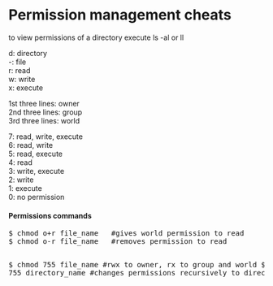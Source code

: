 Permission management cheats
============================

<p>
to view permissions of a directory execute ls -al or ll<br>

d: directory<br>
-: file<br>
r: read<br>
w: write<br>
x: execute<br>
</p>

<p>
1st three lines: owner<br>
2nd three lines: group<br>
3rd three lines: world<br>
</p>

<p>
7: read, write, execute<br>
6: read, write<br>
5: read, execute<br>
4: read<br>
3: write, execute<br>
2: write<br>
1: execute<br>
0: no permission<br>
</p>

<h4>Permissions commands</h4>
<pre>
$ chmod o+r file_name   #gives world permission to read
$ chmod o-r file_name   #removes permission to read

$ chmod 755 file_name   #rwx to owner, rx to group and world
$ chmod -R 755 directory_name  #changes permissions recursively to directory
</pre>








